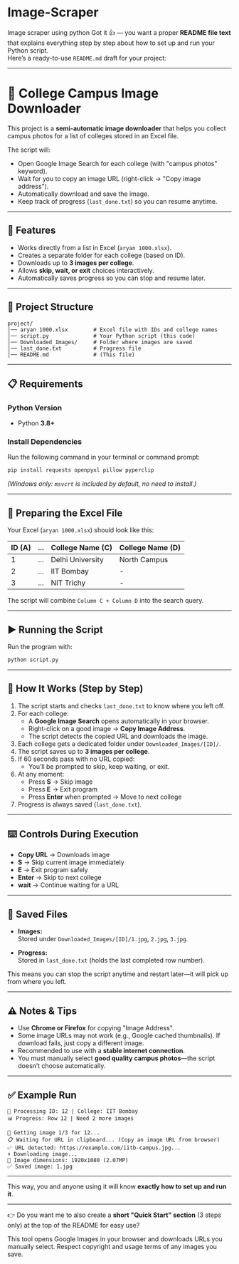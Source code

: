 # Image-Scraper
Image scraper using python
Got it 👍 — you want a proper **README file text** that explains everything step by step about how to set up and run your Python script.  
Here’s a ready-to-use `README.md` draft for your project:

***

# 📸 College Campus Image Downloader

This project is a **semi-automatic image downloader** that helps you collect campus photos for a list of colleges stored in an Excel file.  

The script will:
- Open Google Image Search for each college (with "campus photos" keyword).
- Wait for you to copy an image URL (right-click → "Copy image address").
- Automatically download and save the image.
- Keep track of progress (`last_done.txt`) so you can resume anytime.

***

## 🚀 Features
- Works directly from a list in Excel (`aryan 1000.xlsx`).
- Creates a separate folder for each college (based on ID).
- Downloads up to **3 images per college**.
- Allows **skip, wait, or exit** choices interactively.
- Automatically saves progress so you can stop and resume later.

***

## 📂 Project Structure

```
project/
│── aryan 1000.xlsx        # Excel file with IDs and college names
│── script.py              # Your Python script (this code)
│── Downloaded_Images/     # Folder where images are saved
│── last_done.txt          # Progress file
│── README.md              # (This file)
```

***

## 📋 Requirements

### Python Version
- Python **3.8+**  

### Install Dependencies
Run the following command in your terminal or command prompt:

```bash
pip install requests openpyxl pillow pyperclip
```

*(Windows only: `msvcrt` is included by default, no need to install.)*

***

## 📝 Preparing the Excel File

Your Excel (`aryan 1000.xlsx`) should look like this:

| ID (A) | ... | College Name (C) | College Name (D) |
|--------|-----|------------------|------------------|
| 1      | ... | Delhi University | North Campus     |
| 2      | ... | IIT Bombay       | -                |
| 3      | ... | NIT Trichy       | -                |

The script will combine `Column C + Column D` into the search query.

***

## ▶️ Running the Script

Run the program with:

```bash
python script.py
```

***

## 🔧 How It Works (Step by Step)

1. The script starts and checks `last_done.txt` to know where you left off.
2. For each college:
   - A **Google Image Search** opens automatically in your browser.
   - Right-click on a good image → **Copy Image Address**.
   - The script detects the copied URL and downloads the image.
3. Each college gets a dedicated folder under `Downloaded_Images/[ID]/`.
4. The script saves up to **3 images per college**.
5. If 60 seconds pass with no URL copied:
   - You’ll be prompted to skip, keep waiting, or exit.
6. At any moment:
   - Press **S** → Skip image  
   - Press **E** → Exit program  
   - Press **Enter** when prompted → Move to next college
7. Progress is always saved (`last_done.txt`).

***

## ⌨️ Controls During Execution

- **Copy URL** → Downloads image
- **S** → Skip current image immediately
- **E** → Exit program safely
- **Enter** → Skip to next college
- **wait** → Continue waiting for a URL

***

## 💾 Saved Files

- **Images:**  
  Stored under `Downloaded_Images/[ID]/1.jpg`, `2.jpg`, `3.jpg`.

- **Progress:**  
  Stored in `last_done.txt` (holds the last completed row number).  

This means you can stop the script anytime and restart later—it will pick up from where you left.

***

## ⚠️ Notes & Tips
- Use **Chrome or Firefox** for copying "Image Address".
- Some image URLs may not work (e.g., Google cached thumbnails). If download fails, just copy a different image.
- Recommended to use with a **stable internet connection**.
- You must manually select **good quality campus photos**—the script doesn’t choose automatically.

***

## ✅ Example Run

```
🏫 Processing ID: 12 | College: IIT Bombay
📊 Progress: Row 12 | Need 2 more images

📸 Getting image 1/3 for 12...
📋 Waiting for URL in clipboard... (Copy an image URL from browser)
✅ URL detected: https://example.com/iitb-campus.jpg...
⬇️ Downloading image...
📏 Image dimensions: 1920x1080 (2.07MP)
✅ Saved image: 1.jpg
```

***

This way, you and anyone using it will know **exactly how to set up and run it**.

***

👉 Do you want me to also create a **short "Quick Start" section** (3 steps only) at the top of the README for easy use?

This tool opens Google Images in your browser and downloads URLs you manually select. Respect copyright and usage terms of any images you save.
